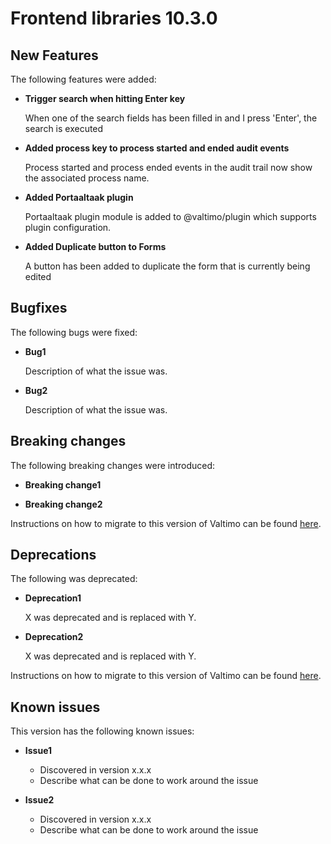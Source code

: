 # Frontend libraries 10.3.0

## New Features

The following features were added:

* **Trigger search when hitting Enter key**

  When one of the search fields has been filled in and I press 'Enter', the search is executed

* **Added process key to process started and ended audit events**

  Process started and process ended events in the audit trail now show the associated process name.

* **Added Portaaltaak plugin**

  Portaaltaak plugin module is added to @valtimo/plugin which supports plugin configuration.

* **Added Duplicate button to Forms**

  A button has been added to duplicate the form that is currently being edited

## Bugfixes

The following bugs were fixed:

* **Bug1**

  Description of what the issue was.

* **Bug2**

  Description of what the issue was.

## Breaking changes

The following breaking changes were introduced:

* **Breaking change1**

* **Breaking change2**

Instructions on how to migrate to this version of Valtimo can be found [here](migration.md).

## Deprecations

The following was deprecated:

* **Deprecation1**

  X was deprecated and is replaced with Y.
* **Deprecation2**

  X was deprecated and is replaced with Y.

Instructions on how to migrate to this version of Valtimo can be found [here](migration.md).

## Known issues

This version has the following known issues:

* **Issue1**
    * Discovered in version x.x.x
    * Describe what can be done to work around the issue

* **Issue2**
    * Discovered in version x.x.x
    * Describe what can be done to work around the issue

